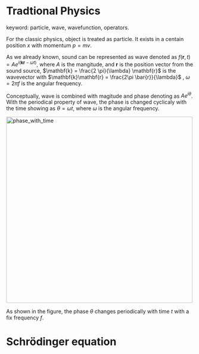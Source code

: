 # Tradtional Physics
keyword: particle, wave, wavefunction, operators.

For the classic physics, object is treated as particle. It exists in a centain position $x$ with momentum $p = mv$.

As we already known, sound can be represented as wave denoted as 
$f(\mathbf{r}, t) = Ae^{i(\mathbf{k}\mathbf{r} - \omega t)}$, where $A$ is the mangitude, and $\mathbf{r}$ is the position vector from the sound source, $\mathbf{k} = \frac{2 \pi}{\lambda} \mathbf{r}$ is the wavevector with $\mathbf{k}\mathbf{r} =  \frac{2\pi \bar{r}}{\lambda}$ , $\omega = 2 \pi f$ is the angular frequency. 

Conceptually, wave is combined with magitude and phase denoting as $Ae^{i\theta}$. 
With the periodical property of wave, the phase is changed cyclicaly with the time showing as $\theta = \omega t$, where $\omega$ is the angular frequency.

<img src="https://github.com/Oceanusity/AI4DFT/tree/main/backgrounds/figs/Out_of_phase_AE.gif" width="500" class="center" alt="phase_with_time"/>

As shown in the figure, the phase $\theta$ changes periodically with time $t$ with a fix frequency $f$.
# Schrödinger equation
